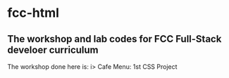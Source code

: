 # fcc-html
## The workshop and lab codes for FCC Full-Stack develoer curriculum

The workshop done here is:
i> Cafe Menu: 1st CSS Project
